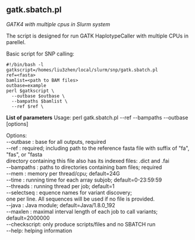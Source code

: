 ## gatk.sbatch.pl
*GATK4 with multiple cpus in Slurm system*

The script is designed for run GATK HaplotypeCaller with multiple CPUs in parellel. 

Basic script for SNP calling:
```
#!/bin/bash -l
gatkscript=/homes/liu3zhen/local/slurm/snp/gatk.sbatch.pl
ref=<fasta>
bamlist=<path to BAM files>
outbase=example
perl $gatkscript \
  --outbase $outbase \
  --bampaths $bamlist \
  --ref $ref \
```


**List of parameters**
Usage: perl gatk.sbatch.pl --ref <fasta> --bampaths <path-to-bam> --outbase <base of outputs> [options]

Options:  
--outbase <base name>: base for all outputs, required  
--ref <ref fasta file>: required; including path to the reference fasta file with suffix of "fa", "fas", or "fasta  
      directory containing this file also has its indexed files: .dict and .fai  
--bampaths <paths containing BAM files>: paths to directories containing bam files; required  
--mem <memory>: memory per thread/cpu; default=24G  
--time <time>: running time for each array subjob; default=0-23:59:59  
--threads <num>: running thread per job; default=1  
--selectseq <file containing names of targeted sequences>: equence names for variant discovery;  
       one per line. All sequences will be used if no file is provided.  
--java <java module>: Java module; default=Java/1.8.0_192  
--maxlen <max length>: maximal interval length of each job to call variants; default=2000000  
--checkscript: only produce scripts/files and no SBATCH run  
--help: helping information
